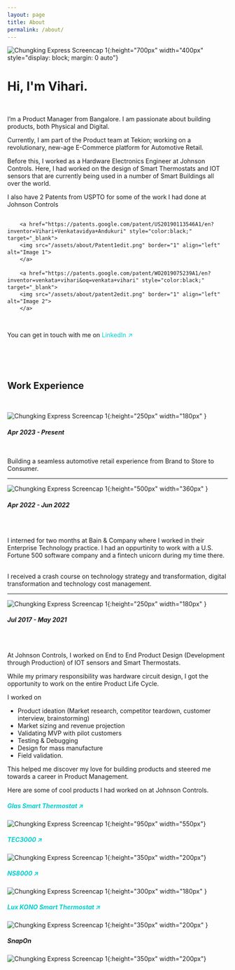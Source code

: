 ```yaml
---
layout: page
title: About
permalink: /about/
---
```


 ![Chungking Express Screencap 1]({{site.baseurl}}/assets/about/aboutdog.png){:height="700px" width="400px" style="display: block; margin: 0 auto"}

 


<style>
a:link {
  color: DarkTurquoise;
  background-color: transparent;
  text-decoration: none;
}
a:visited {
  color: grey;
  background-color: transparent;
  text-decoration: none;
}
a:hover {
  color: DarkTurquoise;
  background-color: transparent;
  text-decoration: underline;
}
a:active {
  color: DarkTurquoise;
  background-color: transparent;
  text-decoration: underline;
}

.image-container {
    display: flex;
    justify-content: left; /* Aligns images in the center horizontally */
    gap: 20px; /* Adds space between the images */
}

.image-container img {
    max-width: 100%; /* Ensures images are responsive */
    height: auto; /* Maintains aspect ratio */
}
</style>

# **Hi, I'm Vihari.**

<br>

I’m a Product Manager from Bangalore. I am passionate about building products, both Physical and Digital.

Currently, I am part of the Product team at Tekion; working on a revolutionary, new-age E-Commerce platform for Automotive Retail.

Before this, I worked as a Hardware Electronics Engineer at Johnson Controls. Here, I had worked on the design of Smart Thermostats and IOT sensors that are currently being used in a number of Smart Buildings all over the world. 

I also have 2 Patents from USPTO for some of the work I had done at Johnson Controls

<div class="image-container">

		<a href="https://patents.google.com/patent/US20190113546A1/en?inventor=Vihari+Venkatavidya+Andukuri" style="color:black;" target="_blank">
	    <img src="/assets/about/Patent1edit.png" border="1" align="left" alt="Image 1">
		</a>
		
		<a href="https://patents.google.com/patent/WO2019075239A1/en?inventor=venkata+vihari&oq=venkata+vihari" style="color:black;" target="_blank">
	    <img src="/assets/about/patent2edit.png" border="1" align="left" alt="Image 2">
		</a>
</div>






<br>



You can get in touch with me on <a href="https://www.linkedin.com/in/vihari-andukuri/" target="_blank">LinkedIn &#x2197;</a>


<br>
<br>



<br>







## **Work Experience**


<br>


![Chungking Express Screencap 1]({{site.baseurl}}/assets/about/Tekion1.jpg){:height="250px" width="180px" } 
###### ***Apr 2023 - Present***

<br>
Building a seamless automotive retail experience from Brand to Store to Consumer.

<br>

------


![Chungking Express Screencap 1]({{site.baseurl}}/assets/about/bain1.png){:height="500px" width="360px" } 
###### ***Apr 2022 - Jun 2022***

<br>

I interned for two months at Bain & Company where I worked in their Enterprise Technology practice. 
I had an oppurtinity to work with a U.S. Fortune 500 software company and a fintech unicorn during my time there. 

<br>
I received a crash course on technology strategy and transformation, digital transformation and technology cost management.

<br>

------

![Chungking Express Screencap 1]({{site.baseurl}}/assets/about/jci.png){:height="250px" width="180px" } 

###### ***Jul 2017 - May 2021***

<br>

At Johnson Controls, I worked on End to End Product Design (Development through Production) of IOT sensors and Smart Thermostats.

While my primary responsibility was hardware circuit design, I got the opportunity to work on the entire Product Life Cycle.

I worked on

- Product ideation (Market research, competitor teardown, customer interview, brainstorming)
- Market sizing and revenue projection
- Validating MVP with pilot customers
- Testing & Debugging 
- Design for mass manufacture
- Field validation.

 This helped me discover my love for building products and steered me towards a career in Product Management. 

Here are some of cool products I had worked on at Johnson Controls.

##### [Glas Smart Thermostat &#x2197;](https://glas.johnsoncontrols.com/) 

![Chungking Express Screencap 1]({{site.baseurl}}/assets/about/glas.png){:height="950px" width="550px"}



##### [TEC3000 &#x2197;](https://www.johnsoncontrols.com/building-automation-and-controls/hvac-controls/thermostats/networked-thermostat-controllers) 

![Chungking Express Screencap 1]({{site.baseurl}}/assets/about/tec3000e.jpg){:height="350px" width="200px"}

##### [NS8000 &#x2197;](https://www.johnsoncontrols.com/building-automation-and-controls/hvac-controls/thermostats/networked-thermostat-controllers) 

![Chungking Express Screencap 1]({{site.baseurl}}/assets/about/ns8000.png){:height="300px" width="180px" }

##### [Lux KONO Smart Thermostat &#x2197;](https://luxproducts.com/kono-4/) 

![Chungking Express Screencap 1]({{site.baseurl}}/assets/about/lux.jpg){:height="350px" width="200px" }

##### SnapOn
![Chungking Express Screencap 1]({{site.baseurl}}/assets/about/snapon.jpeg){:height="350px" width="200px"}